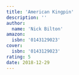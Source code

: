 ```yaml
---
title: 'American Kingpin'
description: ''
author:
  name: 'Nick Bilton'
amazon:
  isbn: '0143129023'
cover:
  isbn: '0143129023'
rating: 5
date: 2018-12-29
---
```

